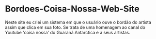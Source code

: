 # Bordoes-Coisa-Nossa-Web-Site
Neste site eu criei um sistema em que o usuário ouve o bordão do artista assim que clica em sua foto. Se trata de uma homenagem ao canal do Youtube 'coisa nossa' do Guaraná Antarctica e a seus artistas.
